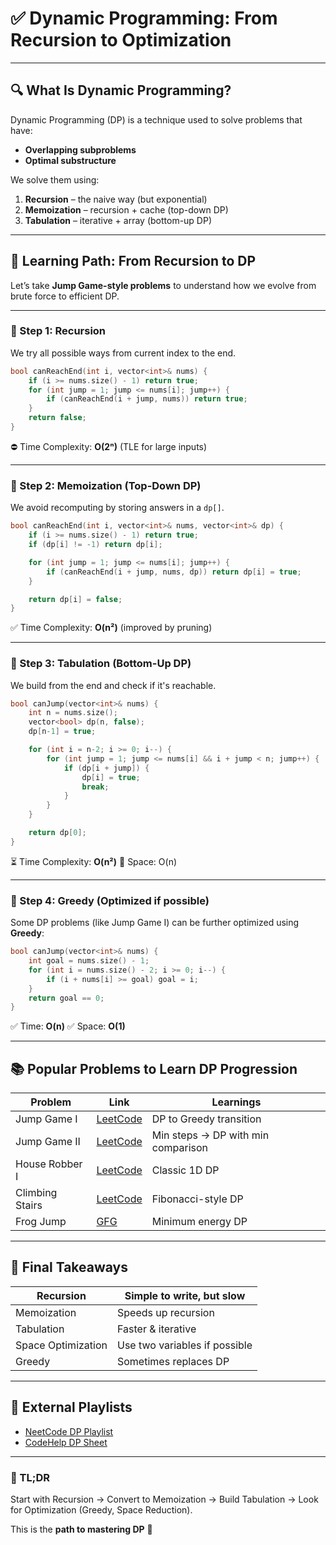 # ✅ Dynamic Programming: From Recursion to Optimization

---

## 🔍 What Is Dynamic Programming?

Dynamic Programming (DP) is a technique used to solve problems that have:
- **Overlapping subproblems**
- **Optimal substructure**

We solve them using:
1. **Recursion** – the naive way (but exponential)
2. **Memoization** – recursion + cache (top-down DP)
3. **Tabulation** – iterative + array (bottom-up DP)

---

## 🧠 Learning Path: From Recursion to DP

Let’s take **Jump Game-style problems** to understand how we evolve from brute force to efficient DP.

---

### 🚀 Step 1: Recursion

We try all possible ways from current index to the end.

```cpp
bool canReachEnd(int i, vector<int>& nums) {
    if (i >= nums.size() - 1) return true;
    for (int jump = 1; jump <= nums[i]; jump++) {
        if (canReachEnd(i + jump, nums)) return true;
    }
    return false;
}
````

⛔ Time Complexity: **O(2ⁿ)** (TLE for large inputs)

---

### 🚀 Step 2: Memoization (Top-Down DP)

We avoid recomputing by storing answers in a `dp[]`.

```cpp
bool canReachEnd(int i, vector<int>& nums, vector<int>& dp) {
    if (i >= nums.size() - 1) return true;
    if (dp[i] != -1) return dp[i];

    for (int jump = 1; jump <= nums[i]; jump++) {
        if (canReachEnd(i + jump, nums, dp)) return dp[i] = true;
    }

    return dp[i] = false;
}
```

✅ Time Complexity: **O(n²)** (improved by pruning)

---

### 🚀 Step 3: Tabulation (Bottom-Up DP)

We build from the end and check if it's reachable.

```cpp
bool canJump(vector<int>& nums) {
    int n = nums.size();
    vector<bool> dp(n, false);
    dp[n-1] = true;

    for (int i = n-2; i >= 0; i--) {
        for (int jump = 1; jump <= nums[i] && i + jump < n; jump++) {
            if (dp[i + jump]) {
                dp[i] = true;
                break;
            }
        }
    }

    return dp[0];
}
```

⏳ Time Complexity: **O(n²)**
🧠 Space: O(n)

---

### 🚀 Step 4: Greedy (Optimized if possible)

Some DP problems (like Jump Game I) can be further optimized using **Greedy**:

```cpp
bool canJump(vector<int>& nums) {
    int goal = nums.size() - 1;
    for (int i = nums.size() - 2; i >= 0; i--) {
        if (i + nums[i] >= goal) goal = i;
    }
    return goal == 0;
}
```

✅ Time: **O(n)**
✅ Space: **O(1)**

---

## 📚 Popular Problems to Learn DP Progression

| Problem         | Link                                                      | Learnings                          |
| --------------- | --------------------------------------------------------- | ---------------------------------- |
| Jump Game I     | [LeetCode](https://leetcode.com/problems/jump-game)       | DP to Greedy transition            |
| Jump Game II    | [LeetCode](https://leetcode.com/problems/jump-game-ii)    | Min steps → DP with min comparison |
| House Robber I  | [LeetCode](https://leetcode.com/problems/house-robber)    | Classic 1D DP                      |
| Climbing Stairs | [LeetCode](https://leetcode.com/problems/climbing-stairs) | Fibonacci-style DP                 |
| Frog Jump       | [GFG](https://www.geeksforgeeks.org/problems/geek-jump/1) | Minimum energy DP                  |

---

## 🧠 Final Takeaways

| Recursion          | Simple to write, but slow     |
| ------------------ | ----------------------------- |
| Memoization        | Speeds up recursion           |
| Tabulation         | Faster & iterative            |
| Space Optimization | Use two variables if possible |
| Greedy             | Sometimes replaces DP         |

---

## 🔗 External Playlists

* [NeetCode DP Playlist](https://www.youtube.com/playlist?list=PLot-Xpze53ldVwtstag2TL4HQhAnC8ATf)
* [CodeHelp DP Sheet](https://www.naukri.com/code360/problems?tag=dynamic-programming)

---

### 🎯 TL;DR

Start with Recursion → Convert to Memoization → Build Tabulation → Look for Optimization (Greedy, Space Reduction).

This is the **path to mastering DP** 🚀
